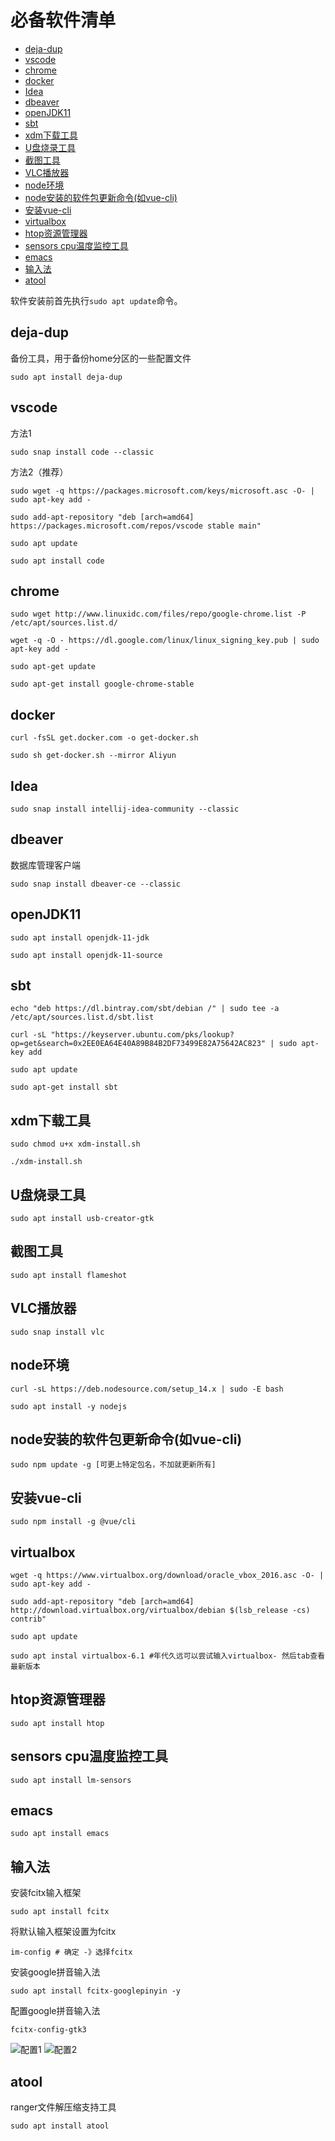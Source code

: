 # 必备软件清单

- [deja-dup](#deja-dup)
- [vscode](#vscode)
- [chrome](#chrome)
- [docker](#docker)
- [Idea](#idea)
- [dbeaver](#dbeaver)
- [openJDK11](#openjdk11)
- [sbt](#sbt)
- [xdm下载工具](#xdm下载工具)
- [U盘烧录工具](#u盘烧录工具)
- [截图工具](#截图工具)
- [VLC播放器](#vlc播放器)
- [node环境](#node环境)
- [node安装的软件包更新命令(如vue-cli)](#node安装的软件包更新命令如vue-cli)
- [安装vue-cli](#安装vue-cli)
- [virtualbox](#virtualbox)
- [htop资源管理器](#htop资源管理器)
- [sensors cpu温度监控工具](#sensors-cpu温度监控工具)
- [emacs](#emacs)
- [输入法](#输入法)
- [atool](#atool)

软件安装前首先执行`sudo apt update`命令。

## deja-dup
备份工具，用于备份home分区的一些配置文件
```
sudo apt install deja-dup
```
## vscode
方法1
```
sudo snap install code --classic
```
方法2（推荐）
```
sudo wget -q https://packages.microsoft.com/keys/microsoft.asc -O- | sudo apt-key add - 

sudo add-apt-repository "deb [arch=amd64] https://packages.microsoft.com/repos/vscode stable main"

sudo apt update

sudo apt install code
```

## chrome
```
sudo wget http://www.linuxidc.com/files/repo/google-chrome.list -P /etc/apt/sources.list.d/

wget -q -O - https://dl.google.com/linux/linux_signing_key.pub | sudo apt-key add -

sudo apt-get update

sudo apt-get install google-chrome-stable
```

## docker
```
curl -fsSL get.docker.com -o get-docker.sh

sudo sh get-docker.sh --mirror Aliyun
```

## Idea
```
sudo snap install intellij-idea-community --classic
```

## dbeaver
数据库管理客户端
```
sudo snap install dbeaver-ce --classic
```

## openJDK11
```
sudo apt install openjdk-11-jdk

sudo apt install openjdk-11-source
```

## sbt
```
echo "deb https://dl.bintray.com/sbt/debian /" | sudo tee -a /etc/apt/sources.list.d/sbt.list

curl -sL "https://keyserver.ubuntu.com/pks/lookup?op=get&search=0x2EE0EA64E40A89B84B2DF73499E82A75642AC823" | sudo apt-key add

sudo apt update

sudo apt-get install sbt
```

## xdm下载工具
```
sudo chmod u+x xdm-install.sh

./xdm-install.sh
```

## U盘烧录工具
```
sudo apt install usb-creator-gtk
```

## 截图工具
```
sudo apt install flameshot
```

## VLC播放器
```
sudo snap install vlc
```

## node环境
```
curl -sL https://deb.nodesource.com/setup_14.x | sudo -E bash

sudo apt install -y nodejs
```
## node安装的软件包更新命令(如vue-cli)
```
sudo npm update -g [可更上特定包名，不加就更新所有]
```
## 安装vue-cli
```
sudo npm install -g @vue/cli
```

## virtualbox
```
wget -q https://www.virtualbox.org/download/oracle_vbox_2016.asc -O- | sudo apt-key add - 

sudo add-apt-repository "deb [arch=amd64] http://download.virtualbox.org/virtualbox/debian $(lsb_release -cs) contrib"

sudo apt update

sudo apt instal virtualbox-6.1 #年代久远可以尝试输入virtualbox- 然后tab查看最新版本
```

## htop资源管理器
```
sudo apt install htop
```

## sensors cpu温度监控工具
```
sudo apt install lm-sensors
``` 

## emacs 
```
sudo apt install emacs
```
## 输入法
安装fcitx输入框架
```
sudo apt install fcitx
```
将默认输入框架设置为fcitx
```
im-config # 确定 -》选择fcitx
```
安装google拼音输入法
```
sudo apt install fcitx-googlepinyin -y
```
配置google拼音输入法
```
fcitx-config-gtk3
```
![配置1](fcitx-config01.png)
![配置2](fcitx-config02.png)

## atool
ranger文件解压缩支持工具
```
sudo apt install atool
```